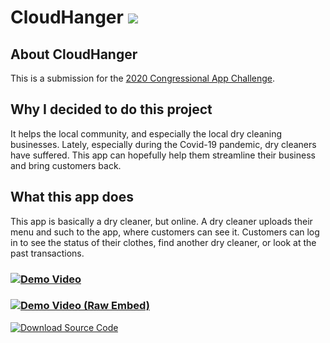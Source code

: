 <head>
  <link rel="shortcut icon" type="image/png" href="CloudHangerLogo.png">
</head>

# CloudHanger [![](https://img.shields.io/github/license/Jminding/CloudHangerUI?style=for-the-badge)](https://github.com/Jminding/CloudHangerUI/blob/main/LICENSE)
## About CloudHanger
This is a submission for the [2020 Congressional App Challenge](https://congressionalappchallenge.us/20-nj09).

## Why I decided to do this project
It helps the local community, and especially the local dry cleaning businesses.
Lately, especially during the Covid-19 pandemic, dry cleaners have suffered.  This app can hopefully help them streamline their business and bring customers back.

## What this app does
This app is basically a dry cleaner, but online.  A dry cleaner uploads their menu and such to the app, where customers can see it.  Customers can log in to see the status of their clothes, find another dry cleaner, or look at the past transactions.

### [![Demo Video](https://img.shields.io/badge/Watch-Demo-blue?style=for-the-badge)](https://jminding.github.io/CloudHangerUI/demovideo)
### [![Demo Video (Raw Embed)](https://img.shields.io/badge/Watch-Demo%20(Raw%20Embed)-blue?style=for-the-badge)](https://www.youtube.com/embed/3MKBg7wcnKI)
[![Download Source Code](https://img.shields.io/badge/Download-Source%20Code-green?style=for-the-badge)](https://github.com/Jminding/CloudHangerUI/archive/refs/tags/v1.0.zip)

